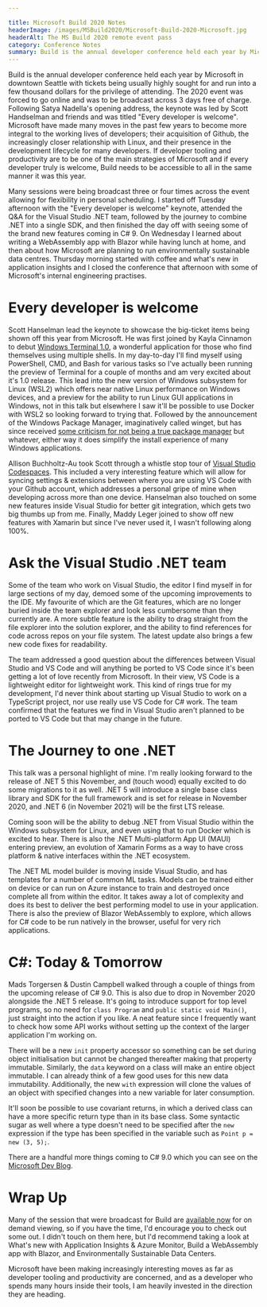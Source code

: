 ```yaml
---

title: Microsoft Build 2020 Notes
headerImage: /images/MSBuild2020/Microsoft-Build-2020-Microsoft.jpg
headerAlt: The MS Build 2020 remote event pass
category: Conference Notes
summary: Build is the annual developer conference held each year by Microsoft in downtown Seattle with tickets being usually highly sought for and run into a few thousand dollars for the privilege of attending. The 2020 event was forced to go online and was to be broadcast across 3 days free of charge. Following Satya Nadella's opening address, the keynote was led by Scott Handselman and friends and was titled "Every developer is welcome".
---
```


Build is the annual developer conference held each year by Microsoft in downtown Seattle with tickets being usually highly sought for and run into a few thousand dollars for the privilege of attending. The 2020 event was forced to go online and was to be broadcast across 3 days free of charge. Following Satya Nadella's opening address, the keynote was led by Scott Handselman and friends and was titled "Every developer is welcome". Microsoft have made many moves in the past few years to become more integral to the working lives of developers; their acquisition of Github, the increasingly closer relationship with Linux, and their presence in the development lifecycle for many developers. If developer tooling and productivity are to be one of the main strategies of Microsoft and if every developer truly is welcome, Build needs to be accessible to all in the same manner it was this year.

Many sessions were being broadcast three or four times across the event allowing for flexibility in personal scheduling. I started off Tuesday afternoon with the "Every developer is welcome" keynote, attended the Q&A for the Visual Studio .NET team, followed by the journey to combine .NET into a single SDK, and then finished the day off with seeing some of the brand new features coming in C# 9. On Wednesday I learned about writing a WebAssembly app with Blazor while having lunch at home, and then about how Microsoft are planning to run environmentally sustainable data centres. Thursday morning started with coffee and what's new in application insights and I closed the conference that afternoon with some of Microsoft's internal engineering practises.

# Every developer is welcome

Scott Hanselman lead the keynote to showcase the big-ticket items being shown off this year from Microsoft. He was first joined by Kayla Cinnamon to debut [Windows Terminal 1.0](https://devblogs.microsoft.com/commandline/windows-terminal-1-0/), a wonderful application for those who find themselves using multiple shells. In my day-to-day I'll find myself using PowerShell, CMD, and Bash for various tasks so I've actually been running the preview of Terminal for a couple of months and am very excited about it's 1.0 release. This lead into the new version of Windows subsystem for Linux (WSL2) which offers near native Linux performance on Windows devices, and a preview for the ability to run Linux GUI applications in Windows, not in this talk but elsewhere I saw it'll be possible to use Docker with WSL2 so looking forward to trying that. Followed by the announcement of the Windows Package Manager, imaginatively called winget, but has since received [some criticism for not being a true package manager](https://www.theregister.co.uk/2020/05/20/microsoft_announces_official_windows_package/) but whatever, either way it does simplify the install experience of many Windows applications.

Allison Buchholtz-Au took Scott through a whistle stop tour of [Visual Studio Codespaces](https://aka.ms/codespaces). This included a very interesting feature which will allow for syncing settings & extensions between where you are using VS Code with your Github account, which addresses a personal gripe of mine when developing across more than one device. Hanselman also touched on some new features inside Visual Studio for better git integration, which gets two big thumbs up from me. Finally, Maddy Leger joined to show off new features with Xamarin but since I've never used it, I wasn't following along 100%.

# Ask the Visual Studio .NET team

Some of the team who work on Visual Studio, the editor I find myself in for large sections of my day, demoed some of the upcoming improvements to the IDE. My favourite of which are the Git features, which are no longer buried inside the team explorer and look less cumbersome than they currently are. A more subtle feature is the ability to drag straight from the file explorer into the solution explorer, and the ability to find references for code across repos on your file system. The latest update also brings a few new code fixes for readability.

The team addressed a good question about the differences between Visual Studio and VS Code and will anything be ported to VS Code since it's been getting a lot of love recently from Microsoft. In their view, VS Code is a lightweight editor for lightweight work. This kind of rings true for my development, I'd never think about starting up Visual Studio to work on a TypeScript project, nor use really use VS Code for C# work. The team confirmed that the features we find in Visual Studio aren't planned to be ported to VS Code but that may change in the future.

# The Journey to one .NET

This talk was a personal highlight of mine. I'm really looking forward to the release of .NET 5 this November, and (touch wood) equally excited to do some migrations to it as well. .NET 5 will introduce a single base class library and SDK for the full framework and is set for release in November 2020, and .NET 6 (in November 2021) will be the first LTS release.

Coming soon will be the ability to debug .NET from Visual Studio within the Windows subsystem for Linux, and even using that to run Docker which is excited to hear. There is also the .NET Multi-platform App UI (MAUI) entering preview, an evolution of Xamarin Forms as a way to have cross platform & native interfaces within the .NET ecosystem.

The .NET ML model builder is moving inside Visual Studio, and has templates for a number of common ML tasks. Models can be trained either on device or can run on Azure instance to train and destroyed once complete all from within the editor. It takes away a lot of complexity and does its best to deliver the best performing model to use in your application. There is also the preview of Blazor WebAssembly to explore, which allows for C# code to be run natively in the browser, useful for very rich applications.

# C#: Today & Tomorrow

Mads Torgersen & Dustin Campbell walked through a couple of things from the upcoming release of C# 9.0. This is also due to drop in November 2020 alongside the .NET 5 release. It's going to introduce support for top level programs, so no need for `class Program` and `public static void Main()`, just straight into the action if you like. A neat feature since I frequently want to check how some API works without setting up the context of the larger application I'm working on.

There will be a new `init` property accessor so something can be set during object initialisation but cannot be changed thereafter making that property immutable. Similarly, the `data` keyword on a class will make an entire object immutable. I can already think of a few good uses for this new data immutability. Additionally, the new `with` expression will clone the values of an object with specified changes into a new variable for later consumption.

It'll soon be possible to use covariant returns, in which a derived class can have a more specific return type than in its base class. Some syntactic sugar as well where a type doesn't need to be specified after the `new` expression if the type has been specified in the variable such as `Point p = new (3, 5);`.

There are a handful more things coming to C# 9.0 which you can see on the [Microsoft Dev Blog](https://devblogs.microsoft.com/dotnet/welcome-to-c-9-0/).

# Wrap Up

Many of the session that were broadcast for Build are [available now](https://mybuild.microsoft.com/sessions) for on demand viewing, so if you have the time, I'd encourage you to check out some out. I didn't touch on them here, but I'd recommend taking a look at What's new with Application Insights & Azure Monitor, Build a WebAssembly app with Blazor, and Environmentally Sustainable Data Centers.

Microsoft have been making increasingly interesting moves as far as developer tooling and productivity are concerned, and as a developer who spends many hours inside their tools, I am heavily invested in the direction they are heading.
